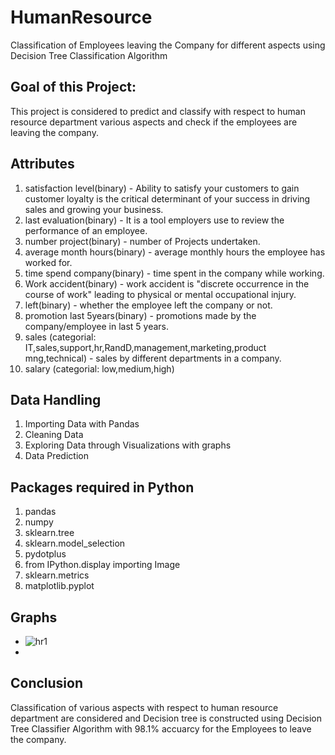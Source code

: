 # HumanResource
Classification of Employees leaving the Company for different aspects using Decision Tree Classification Algorithm

## Goal of this Project: 
This project is considered to predict and classify with respect to human resource department various aspects and check if the employees are leaving the company.

## Attributes
1)  satisfaction level(binary) - Ability to satisfy your customers to gain customer loyalty is the critical determinant of your success in     driving sales and growing your business.
2)  last evaluation(binary) - It is a tool employers use to review the performance of an employee.
3)  number project(binary) - number of Projects undertaken.
4)  average month hours(binary) - average monthly hours the employee has worked for.
5)  time spend company(binary) - time spent in the company while working.
6)  Work accident(binary) - work accident is "discrete occurrence in the course of work" leading to physical or mental occupational injury.
7)  left(binary) - whether the employee left the company or not.
8)  promotion last 5years(binary) - promotions made by the company/employee in last 5 years.
9)  sales (categorial: IT,sales,support,hr,RandD,management,marketing,product mng,technical) - sales by different departments in a company. 
10) salary (categorial: low,medium,high)

## Data Handling
1) Importing Data with Pandas
2) Cleaning Data
3) Exploring Data through Visualizations with graphs
4) Data Prediction

## Packages required in Python
1) pandas
2) numpy
3) sklearn.tree
4) sklearn.model_selection
5) pydotplus
6) from IPython.display importing Image
7) sklearn.metrics
8) matplotlib.pyplot

## Graphs
- ![hr1](https://user-images.githubusercontent.com/44108439/51936858-2687af00-242f-11e9-953a-8d8a0c81d458.png)
- 
## Conclusion
Classification of various aspects with respect to human resource department are considered and Decision tree is constructed using Decision Tree Classifier Algorithm with 98.1% accuarcy for the Employees to leave the company.
